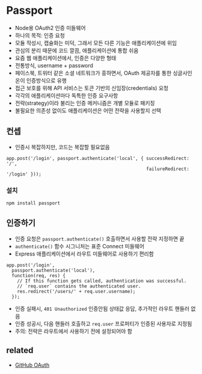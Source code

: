 # Passport
* Node용 OAuth2 인증 미들웨어
* 하나의 목적: 인증 요청
* 모듈 작성시, 캡슐화는 미덕, 그래서 모든 다른 기능은 애플리케이션에 위임
* 관심의 분리 때문에 코드 깔끔, 애플리케이션에 통합 쉬움
* 요즘 웹 애플리케이션에서, 인증은 다양한 형태
* 전통방식, username + password
* 페이스북, 트위터 같은 소셜 네트워크가 흥하면서, OAuth 제공자를 통한 싱글사인온이 인증방식으로 유행
* 접근 보호를 위해 API 서비스는 토큰 기반의 신임장(credentials) 요청
* 각각의 애플리케이션마다 독특한 인증 요구사항
* 전략(strategy)이라 불리는 인증 메커니즘은 개별 모듈로 패키징
* 불필요한 의존성 없이도 애플리케이션은 어떤 전략을 사용할지 선택

## 컨셉
* 인증시 복잡하지만, 코드는 복잡할 필요없음
```
app.post('/login', passport.authenticate('local', { successRedirect: '/',
                                                    failureRedirect: '/login' }));
```

### 설치
```
npm install passport
```

## 인증하기

* 인증 요청은 `passport.authenticate()` 호출하면서 사용할 전략 지정하면 끝
* `authenticate()` 함수 시그니처는 표준 Connect 미들웨어
* Express 애플리케이션에서 라우트 미들웨어로 사용하기 편리함

```
app.post('/login',
  passport.authenticate('local'),
  function(req, res) {
    // If this function gets called, authentication was successful.
    // `req.user` contains the authenticated user.
    res.redirect('/users/' + req.user.username);
  });
```

* 인증 실패시, `401 Unauthorized` 인증안됨 상태값 응답, 추가적인 라우트 핸들러 없음
* 인증 성공시, 다음 핸들러 호출하고 `req.user` 프로퍼티가 인증된 사용자로 지정됨
* 주의: 전략은 라우트에서 사용하기 전에 설정되어야 함

## related
* [GitHub OAuth](/mib/passportjs/github)
